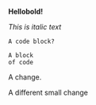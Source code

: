**Hellobold!**

*This is italic text*

`A code block?`

```
A block
of code
```

A change.

A different small change
